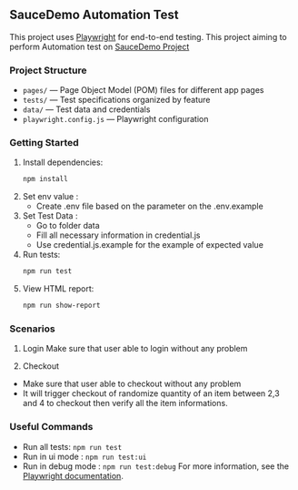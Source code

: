 ## SauceDemo Automation Test

This project uses [Playwright](https://playwright.dev/) for end-to-end testing.
This project aiming to perform Automation test on [SauceDemo Project](https://www.saucedemo.com/)

### Project Structure

- `pages/` — Page Object Model (POM) files for different app pages
- `tests/` — Test specifications organized by feature
- `data/` — Test data and credentials
- `playwright.config.js` — Playwright configuration

### Getting Started

1. Install dependencies:
   ```sh
   npm install
   ```
2. Set env value :
    - Create .env file based on the parameter on the .env.example
3. Set Test Data : 
    - Go to folder data
    - Fill all necessary information in credential.js
    - Use credential.js.example for the example of expected value
2. Run tests:
   ```sh
   npm run test
   ```
3. View HTML report:
   ```sh
   npm run show-report
   ```

### Scenarios

1. Login
Make sure that user able to login without any problem

2. Checkout
- Make sure that user able to checkout without any problem
- It will trigger checkout of randomize quantity of an item between 2,3 and 4 to checkout 
then verify all the item informations.


### Useful Commands

- Run all tests: `npm run test`
- Run in ui mode : `npm run test:ui`
- Run in debug mode : `npm run test:debug`
For more information, see the [Playwright documentation](https://playwright.dev/docs/intro).

